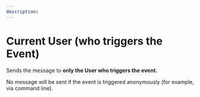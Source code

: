 ```yaml
---
description:
---
```


# Current User (who triggers the Event)

Sends the message to **only the User who triggers the event.**

No message will be sent if the event is triggered anonymously (for example, via command line).
